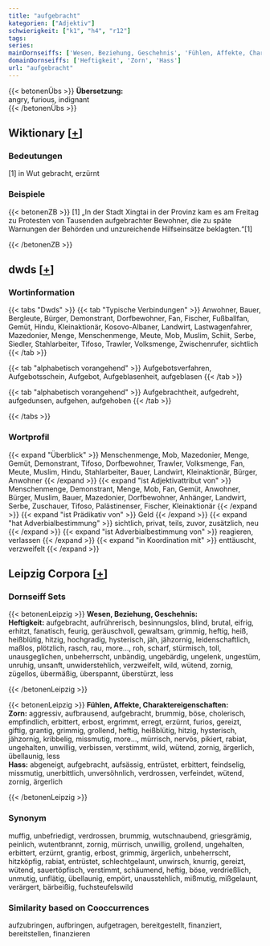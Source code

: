 ```yaml
---
title: "aufgebracht"
kategorien: ["Adjektiv"]
schwierigkeit: ["k1", "h4", "r12"]
tags:
series:
mainDornseiffs: ['Wesen, Beziehung, Geschehnis', 'Fühlen, Affekte, Charaktereigenschaften']
domainDornseiffs: ['Heftigkeit', 'Zorn', 'Hass']
url: "aufgebracht"
---
```


{{< betonenÜbs >}}
**Übersetzung:**  
angry, furious, indignant  
{{< /betonenÜbs >}}

## Wiktionary [[+](https://de.wiktionary.org/wiki/aufgebracht)]

### Bedeutungen
[1] in Wut gebracht, erzürnt  

### Beispiele
{{< betonenZB >}}
[1] „In der Stadt Xingtai in der Provinz kam es am Freitag zu Protesten von Tausenden aufgebrachter Bewohner, die zu späte Warnungen der Behörden und unzureichende Hilfseinsätze beklagten.“[1]  

{{< /betonenZB >}}


## dwds [[+](https://www.dwds.de/wb/aufgebracht)]

### Wortinformation
{{< tabs "Dwds" >}}
{{< tab "Typische Verbindungen" >}}
Anwohner, Bauer, Bergleute, Bürger, Demonstrant, Dorfbewohner, Fan, Fischer, Fußballfan, Gemüt, Hindu, Kleinaktionär, Kosovo-Albaner, Landwirt, Lastwagenfahrer, Mazedonier, Menge, Menschenmenge, Meute, Mob, Muslim, Schiit, Serbe, Siedler, Stahlarbeiter, Tifoso, Trawler, Volksmenge, Zwischenrufer, sichtlich
{{< /tab >}}

{{< tab "alphabetisch vorangehend" >}}
Aufgebotsverfahren, Aufgebotsschein, Aufgebot, Aufgeblasenheit, aufgeblasen
{{< /tab >}}

{{< tab "alphabetisch vorangehend" >}}
Aufgebrachtheit, aufgedreht, aufgedunsen, aufgehen, aufgehoben
{{< /tab >}}

{{< /tabs >}}

### Wortprofil
{{< expand "Überblick" >}} Menschenmenge, Mob, Mazedonier, Menge, Gemüt, Demonstrant, Tifoso, Dorfbewohner, Trawler, Volksmenge, Fan, Meute, Muslim, Hindu, Stahlarbeiter, Bauer, Landwirt, Kleinaktionär, Bürger, Anwohner {{< /expand >}}
{{< expand "ist Adjektivattribut von" >}} Menschenmenge, Demonstrant, Menge, Mob, Fan, Gemüt, Anwohner, Bürger, Muslim, Bauer, Mazedonier, Dorfbewohner, Anhänger, Landwirt, Serbe, Zuschauer, Tifoso, Palästinenser, Fischer, Kleinaktionär {{< /expand >}}
{{< expand "ist Prädikativ von" >}} Geld {{< /expand >}}
{{< expand "hat Adverbialbestimmung" >}} sichtlich, privat, teils, zuvor, zusätzlich, neu {{< /expand >}}
{{< expand "ist Adverbialbestimmung von" >}} reagieren, verlassen {{< /expand >}}
{{< expand "in Koordination mit" >}} enttäuscht, verzweifelt {{< /expand >}}

## Leipzig Corpora [[+](https://corpora.uni-leipzig.de/en/res?word=aufgebracht&corpusId=deu_newscrawl-public_2018)]

### Dornseiff Sets
{{< betonenLeipzig >}}
**Wesen, Beziehung, Geschehnis:**  
**Heftigkeit:** aufgebracht, aufrührerisch, besinnungslos, blind, brutal, eifrig, erhitzt, fanatisch, feurig, geräuschvoll, gewaltsam, grimmig, heftig, heiß, heißblütig, hitzig, hochgradig, hysterisch, jäh, jähzornig, leidenschaftlich, maßlos, plötzlich, rasch, rau, more..., roh, scharf, stürmisch, toll, unausgeglichen, unbeherrscht, unbändig, ungebärdig, ungelenk, ungestüm, unruhig, unsanft, unwiderstehlich, verzweifelt, wild, wütend, zornig, zügellos, übermäßig, überspannt, überstürzt, less  

{{< /betonenLeipzig >}}


{{< betonenLeipzig >}}
**Fühlen, Affekte, Charaktereigenschaften:**  
**Zorn:** aggressiv, aufbrausend, aufgebracht, brummig, böse, cholerisch, empfindlich, erbittert, erbost, ergrimmt, erregt, erzürnt, furios, gereizt, giftig, grantig, grimmig, grollend, heftig, heißblütig, hitzig, hysterisch, jähzornig, kribbelig, missmutig, more..., mürrisch, nervös, pikiert, rabiat, ungehalten, unwillig, verbissen, verstimmt, wild, wütend, zornig, ärgerlich, übellaunig, less  
**Hass:** abgeneigt, aufgebracht, aufsässig, entrüstet, erbittert, feindselig, missmutig, unerbittlich, unversöhnlich, verdrossen, verfeindet, wütend, zornig, ärgerlich  

{{< /betonenLeipzig >}}

### Synonym
muffig, unbefriedigt, verdrossen, brummig, wutschnaubend, griesgrämig, peinlich, wutentbrannt, zornig, mürrisch, unwillig, grollend, ungehalten, erbittert, erzürnt, grantig, erbost, grimmig, ärgerlich, unbeherrscht, hitzköpfig, rabiat, entrüstet, schlechtgelaunt, unwirsch, knurrig, gereizt, wütend, sauertöpfisch, verstimmt, schäumend, heftig, böse, verdrießlich, unmutig, unflätig, übellaunig, empört, unausstehlich, mißmutig, mißgelaunt, verärgert, bärbeißig, fuchsteufelswild


### Similarity based on Cooccurrences
aufzubringen, aufbringen, aufgetragen, bereitgestellt, finanziert, bereitstellen, finanzieren

